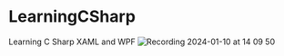 # LearningCSharp
Learning C Sharp XAML and WPF
![Recording 2024-01-10 at 14 09 50](https://github.com/retug/LearningCSharp/assets/45467091/0516412c-36e7-4769-944c-2dbcf4374d04)
